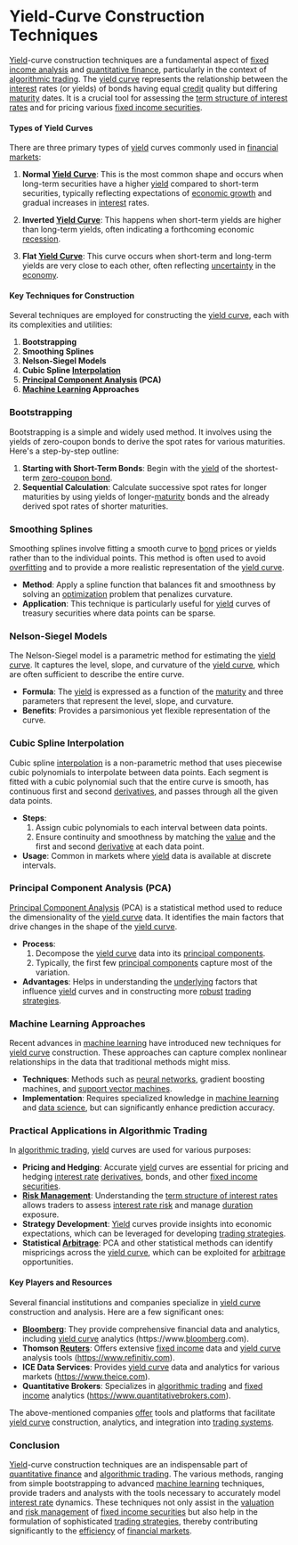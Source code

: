 # Yield-Curve Construction Techniques

[Yield](../y/yield.md)-curve construction techniques are a fundamental aspect of [fixed income analysis](../f/fixed_income_analysis.md) and [quantitative finance](../q/quantitative_finance.md), particularly in the context of [algorithmic trading](../a/algorithmic_trading.md). The [yield curve](../y/yield_curve.md) represents the relationship between the [interest](../i/interest.md) rates (or yields) of bonds having equal [credit](../c/credit.md) quality but differing [maturity](../m/maturity.md) dates. It is a crucial tool for assessing the [term structure of interest rates](../t/term_structure_of_interest_rates.md) and for pricing various [fixed income securities](../f/fixed_income_securities.md).

#### Types of Yield Curves

There are three primary types of [yield](../y/yield.md) curves commonly used in [financial markets](../f/financial_market.md):

1. **Normal [Yield Curve](../y/yield_curve.md)**: This is the most common shape and occurs when long-term securities have a higher [yield](../y/yield.md) compared to short-term securities, typically reflecting expectations of [economic growth](../e/economic_growth.md) and gradual increases in [interest](../i/interest.md) rates.

2. **Inverted [Yield Curve](../y/yield_curve.md)**: This happens when short-term yields are higher than long-term yields, often indicating a forthcoming economic [recession](../r/recession.md). 

3. **Flat [Yield Curve](../y/yield_curve.md)**: This curve occurs when short-term and long-term yields are very close to each other, often reflecting [uncertainty](../u/uncertainty_in_trading.md) in the [economy](../e/economy.md).

#### Key Techniques for Construction

Several techniques are employed for constructing the [yield curve](../y/yield_curve.md), each with its complexities and utilities:

1. **Bootstrapping**
2. **Smoothing Splines**
3. **Nelson-Siegel Models**
4. **Cubic Spline [Interpolation](../i/interpolation.md)**
5. **[Principal Component Analysis](../p/principal_component_analysis_(pca).md) (PCA)**
6. **[Machine Learning](../m/machine_learning.md) Approaches**

### Bootstrapping

Bootstrapping is a simple and widely used method. It involves using the yields of zero-coupon bonds to derive the spot rates for various maturities. Here's a step-by-step outline:

1. **Starting with Short-Term Bonds**: Begin with the [yield](../y/yield.md) of the shortest-term [zero-coupon bond](../z/zero-coupon_bond.md).
2. **Sequential Calculation**: Calculate successive spot rates for longer maturities by using yields of longer-[maturity](../m/maturity.md) bonds and the already derived spot rates of shorter maturities.

### Smoothing Splines

Smoothing splines involve fitting a smooth curve to [bond](../b/bond.md) prices or yields rather than to the individual points. This method is often used to avoid [overfitting](../o/overfitting.md) and to provide a more realistic representation of the [yield curve](../y/yield_curve.md).

- **Method**: Apply a spline function that balances fit and smoothness by solving an [optimization](../o/optimization.md) problem that penalizes curvature.
- **Application**: This technique is particularly useful for [yield](../y/yield.md) curves of treasury securities where data points can be sparse.

### Nelson-Siegel Models

The Nelson-Siegel model is a parametric method for estimating the [yield curve](../y/yield_curve.md). It captures the level, slope, and curvature of the [yield curve](../y/yield_curve.md), which are often sufficient to describe the entire curve.

- **Formula**: The [yield](../y/yield.md) is expressed as a function of the [maturity](../m/maturity.md) and three parameters that represent the level, slope, and curvature.
- **Benefits**: Provides a parsimonious yet flexible representation of the curve.

### Cubic Spline Interpolation

Cubic spline [interpolation](../i/interpolation.md) is a non-parametric method that uses piecewise cubic polynomials to interpolate between data points. Each segment is fitted with a cubic polynomial such that the entire curve is smooth, has continuous first and second [derivatives](../d/derivatives.md), and passes through all the given data points.

- **Steps**:
  1. Assign cubic polynomials to each interval between data points.
  2. Ensure continuity and smoothness by matching the [value](../v/value.md) and the first and second [derivative](../d/derivative.md) at each data point.
- **Usage**: Common in markets where [yield](../y/yield.md) data is available at discrete intervals.

### Principal Component Analysis (PCA)

[Principal Component Analysis](../p/principal_component_analysis_(pca).md) (PCA) is a statistical method used to reduce the dimensionality of the [yield curve](../y/yield_curve.md) data. It identifies the main factors that drive changes in the shape of the [yield curve](../y/yield_curve.md).

- **Process**:
  1. Decompose the [yield curve](../y/yield_curve.md) data into its [principal components](../p/principal_components_in_trading.md).
  2. Typically, the first few [principal components](../p/principal_components_in_trading.md) capture most of the variation.
- **Advantages**: Helps in understanding the [underlying](../u/underlying.md) factors that influence [yield](../y/yield.md) curves and in constructing more [robust](../r/robust.md) [trading strategies](../t/trading_strategies.md).

### Machine Learning Approaches

Recent advances in [machine learning](../m/machine_learning.md) have introduced new techniques for [yield curve](../y/yield_curve.md) construction. These approaches can capture complex nonlinear relationships in the data that traditional methods might miss.

- **Techniques**: Methods such as [neural networks](../n/neural_networks_in_trading.md), gradient boosting machines, and [support vector machines](../s/support_vector_machines_in_trading.md).
- **Implementation**: Requires specialized knowledge in [machine learning](../m/machine_learning.md) and [data science](../d/data_science_in_trading.md), but can significantly enhance prediction accuracy.

### Practical Applications in Algorithmic Trading

In [algorithmic trading](../a/algorithmic_trading.md), [yield](../y/yield.md) curves are used for various purposes:

- **Pricing and Hedging**: Accurate [yield](../y/yield.md) curves are essential for pricing and hedging [interest rate](../i/interest_rate.md) [derivatives](../d/derivatives.md), bonds, and other [fixed income securities](../f/fixed_income_securities.md).
- **[Risk Management](../r/risk_management.md)**: Understanding the [term structure of interest rates](../t/term_structure_of_interest_rates.md) allows traders to assess [interest rate risk](../i/interest_rate_risk.md) and manage [duration](../d/duration.md) exposure.
- **Strategy Development**: [Yield](../y/yield.md) curves provide insights into economic expectations, which can be leveraged for developing [trading strategies](../t/trading_strategies.md).
- **Statistical [Arbitrage](../a/arbitrage.md)**: PCA and other statistical methods can identify mispricings across the [yield curve](../y/yield_curve.md), which can be exploited for [arbitrage](../a/arbitrage.md) opportunities.

#### Key Players and Resources

Several financial institutions and companies specialize in [yield curve](../y/yield_curve.md) construction and analysis. Here are a few significant ones:

- **[Bloomberg](../b/bloomberg.md)**: They provide comprehensive financial data and analytics, including [yield curve](../y/yield_curve.md) analytics (https://www.[bloomberg](../b/bloomberg.md).com).
- **Thomson [Reuters](../r/reuters.md)**: Offers extensive [fixed income](../f/fixed_income.md) data and [yield curve](../y/yield_curve.md) analysis tools (https://www.refinitiv.com).
- **ICE Data Services**: Provides [yield curve](../y/yield_curve.md) data and analytics for various markets (https://www.theice.com).
- **Quantitative Brokers**: Specializes in [algorithmic trading](../a/algorithmic_trading.md) and [fixed income](../f/fixed_income.md) analytics (https://www.quantitativebrokers.com).

The above-mentioned companies [offer](../o/offer.md) tools and platforms that facilitate [yield curve](../y/yield_curve.md) construction, analytics, and integration into [trading systems](../t/trading_systems.md).

### Conclusion

[Yield](../y/yield.md)-curve construction techniques are an indispensable part of [quantitative finance](../q/quantitative_finance.md) and [algorithmic trading](../a/algorithmic_trading.md). The various methods, ranging from simple bootstrapping to advanced [machine learning](../m/machine_learning.md) techniques, provide traders and analysts with the tools necessary to accurately model [interest rate](../i/interest_rate.md) dynamics. These techniques not only assist in the [valuation](../v/valuation.md) and [risk management](../r/risk_management.md) of [fixed income securities](../f/fixed_income_securities.md) but also help in the formulation of sophisticated [trading strategies](../t/trading_strategies.md), thereby contributing significantly to the [efficiency](../e/efficiency.md) of [financial markets](../f/financial_market.md).
